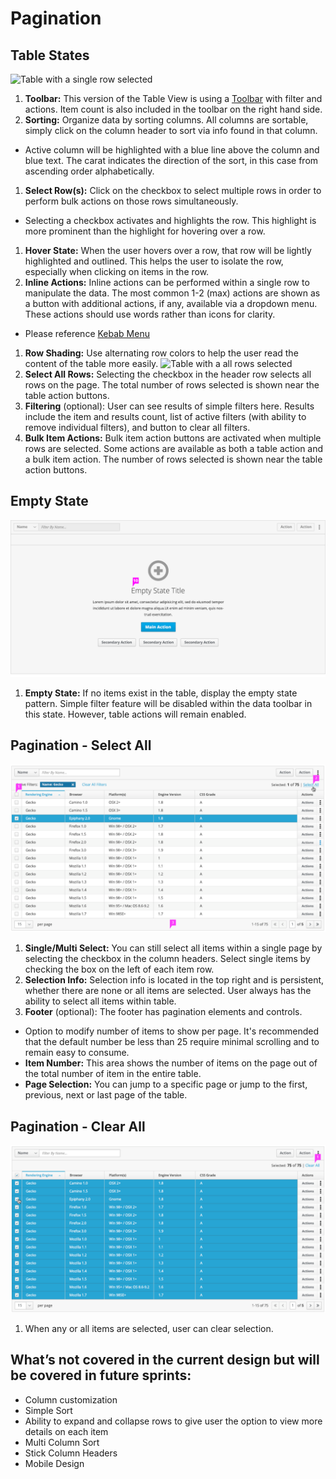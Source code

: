 # Pagination

## Table States
![Table with a single row selected](img/table-callout1.png)

1. **Toolbar:** This version of the Table View is using a [Toolbar](http://www.patternfly.org/pattern-library/forms-and-controls/toolbar/) with filter and actions. Item count is also included in the toolbar on the right hand side.
1. **Sorting:** Organize data by sorting columns. All columns are sortable, simply click on the column header to sort via info found in that column.
  - Active column will be highlighted with a blue line above the column and blue text. The carat indicates the direction of the sort, in this case from ascending order alphabetically.
1. **Select Row(s):** Click on the checkbox to select multiple rows in order to perform bulk actions on those rows simultaneously.
  - Selecting a checkbox activates and highlights the row. This highlight is more prominent than the highlight for hovering over a row.
1. **Hover State:** When the user hovers over a row, that row will be lightly highlighted and outlined. This helps the user to isolate the row, especially when clicking on items in the row.
1. **Inline Actions:** Inline actions can be performed within a single row to manipulate the data. The most common 1-2 (max) actions are shown as a button with additional actions, if any, available via a dropdown menu. These actions should use words rather than icons for clarity.
  * Please reference [Kebab Menu](http://www.patternfly.org/pattern-library/widgets/#kebabs)
1. **Row Shading:** Use alternating row colors to help the user read the content of the table more easily.
![Table with a all rows selected](img/table-callout2.png)
1. **Select All Rows:** Selecting the checkbox in the header row selects all rows on the page. The total number of rows selected is shown near the table action buttons.
1. **Filtering** (optional): User can see results of simple filters here. Results include the item and results count, list of active filters (with ability to remove individual filters), and button to clear all filters.
1. **Bulk Item Actions:** Bulk item action buttons are activated when multiple rows are selected. Some actions are available as both a table action and a bulk item action. The number of rows selected is shown near the table action buttons.

## Empty State

![Table view empty state](img/empty-state-callout.png)

1. **Empty State:** If no items exist in the table, display the empty state pattern. Simple filter feature will be disabled within the data toolbar in this state. However, table actions will remain enabled.

## Pagination - Select All

![paginationselect all](img/pagination_design.png)

1. **Single/Multi Select:**  You can still select all items within a single page by selecting the checkbox in the column headers. Select single items by checking the box on the left of each item row.
2. **Selection Info:**  Selection info is located in the top right and is persistent, whether there are none or all items are selected.  User always has the ability to select all items within table.
3. **Footer** (optional):  The footer has pagination elements and controls.
  * Option to modify number of items to show per page. It's recommended that the default number be less than 25 require minimal scrolling and to remain easy to consume.
  * **Item Number:**  This area shows the number of items on the page out of the total number of item in the entire table.
  * **Page Selection:**  You can jump to a specific page or jump to the first, previous, next or last page of the table.

## Pagination - Clear All

![paginationclearall](img/pagination_design2.png)

1. When any or all items are selected, user can clear selection.


## What’s not covered in the current design but will be covered in future sprints:

- Column customization
- Simple Sort
- Ability to expand and collapse rows to give user the option to view more details on each item
- Multi Column Sort
- Stick Column Headers
- Mobile Design
